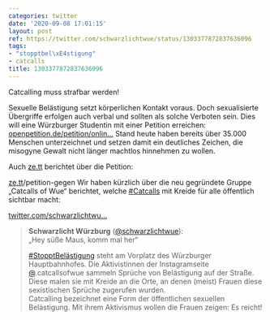 ```yaml
---
categories: twitter
date: '2020-09-08 17:01:15'
layout: post
ref: https://twitter.com/schwarzlichtwue/status/1303377872837636096
tags:
- "stopptbel\xE4stigung"
- catcalls
title: 1303377872837636096
---
```

Catcalling muss strafbar werden!



Sexuelle Belästigung setzt körperlichen Kontakt voraus. Doch sexualisierte Übergriffe erfolgen auch verbal und sollten als solche Verboten sein. Dies will eine Würzburger Studentin mit einer Petition erreichen: [openpetition.de/petition/onlin…](https://www.openpetition.de/petition/online/es-ist-2020-catcalling-sollte-strafbar-sein)
Stand heute haben bereits über 35.000 Menschen unterzeichnet und setzen damit ein deutliches Zeichen, die misogyne Gewalt nicht länger machtlos hinnehmen zu wollen.



Auch [ze.tt](http://ze.tt) berichtet über die Petition:

[ze.tt](http://ze.tt)/petition-gegen
Wir haben kürzlich über die neu gegründete Gruppe „Catcalls of Wue“ berichtet, welche [#Catcalls](/t/catcalls) mit Kreide für alle öffentlich sichtbar macht: 

[twitter.com/schwarzlichtwu…](https://twitter.com/schwarzlichtwue/status/1291785492158177281?s=19)
> <b>Schwarzlicht Würzburg</b> ([@schwarzlichtwue](https://twitter.com/schwarzlichtwue)):  
>„Hey süße Maus, komm mal her“  
>  
>  
>  
>[#StopptBelästigung](/t/stopptbelästigung) steht am Vorplatz des Würzburger Hauptbahnhofes. Die Aktivistinnen der Instagramseite [@](https://twitter.com/).catcallsofwue sammeln Sprüche von Belästigung auf der Straße.   
>Diese malen sie mit Kreide an die Orte, an denen (meist) Frauen diese sexistischen Sprüche zugerufen wurden.  
>Catcalling bezeichnet eine Form der öffentlichen sexuellen Belästigung. Mit ihrem Aktivismus wollen die Frauen zeigen: Es reicht!  

